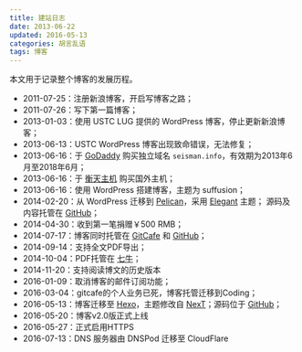 ```yaml
---
title: 建站日志
date: 2013-06-22
updated: 2016-05-13
categories: 胡言乱语
tags: 博客
---
```


本文用于记录整个博客的发展历程。

<!--more-->

- 2011-07-25：注册新浪博客，开启写博客之路；
- 2011-07-26：写下第一篇博客；
- 2013-01-03：使用 USTC LUG 提供的 WordPress 博客，停止更新新浪博客；
- 2013-06-13：USTC WordPress 博客出现致命错误，无法修复；
- 2013-06-16：于 [GoDaddy][] 购买独立域名 `seisman.info`，有效期为2013年6月至2018年6月；
- 2013-06-16：于 [衡天主机][] 购买国外主机；
- 2013-06-16：使用 WordPress 搭建博客，主题为 suffusion；
- 2014-02-20：从 WordPress 迁移到 [Pelican][]，采用 [Elegant][] 主题；
              源码及内容托管在 [GitHub](https://github.com/seisman/seisman.info.v1)；
- 2014-04-30：收到第一笔捐赠￥500 RMB；
- 2014-07-17：博客同时托管在 [GitCafe][] 和 [GitHub][]；
- 2014-09-14：支持全文PDF导出；
- 2014-10-04：PDF托管在 [七牛][]；
- 2014-11-20：支持阅读博文的历史版本
- 2016-01-09：取消博客的邮件订阅功能；
- 2016-03-04：gitcafe的个人业务已死，博客托管迁移到Coding；
- 2016-05-13：博客迁移至 [Hexo][]，主题修改自 [NexT][]；源码位于 [GitHub](https://github.com/seisman/seisman.info)；
- 2016-05-20：博客v2.0版正式上线
- 2016-05-27：正式启用HTTPS
- 2016-07-13：DNS 服务器由 DNSPod 迁移至 CloudFlare

[GoDaddy]: https://www.godaddy.com
[衡天主机]: http://www.hengtian.cc
[Pelican]: https://github.com/getpelican/pelican
[Elegant]: https://github.com/talha131/pelican-elegant
[GitCafe]: https://gitcafe.com
[GitHub]: https://github.com
[七牛]: http://www.qiniu.com/
[Hexo]: https://hexo.io
[NexT]: https://github.com/iissnan/hexo-theme-next
